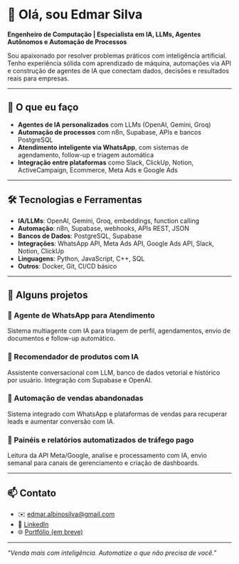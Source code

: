 # 👋 Olá, sou Edmar Silva

**Engenheiro de Computação | Especialista em IA, LLMs, Agentes Autônomos e Automação de Processos**

Sou apaixonado por resolver problemas práticos com inteligência artificial. Tenho experiência sólida com aprendizado de máquina, automações via API e construção de agentes de IA que conectam dados, decisões e resultados reais para empresas.

---

## 🚀 O que eu faço

- **Agentes de IA personalizados** com LLMs (OpenAI, Gemini, Groq)
- **Automação de processos** com n8n, Supabase, APIs e bancos PostgreSQL
- **Atendimento inteligente via WhatsApp**, com sistemas de agendamento, follow-up e triagem automática
- **Integração entre plataformas** como Slack, ClickUp, Notion, ActiveCampaign, Ecommerce, Meta Ads e Google Ads

---

## 🛠️ Tecnologias e Ferramentas

- **IA/LLMs**: OpenAI, Gemini, Groq, embeddings, function calling  
- **Automação**: n8n, Supabase, webhooks, APIs REST, JSON  
- **Bancos de Dados**: PostgreSQL, Supabase  
- **Integrações**: WhatsApp API, Meta Ads API, Google Ads API, Slack, Notion, ClickUp  
- **Linguagens**: Python, JavaScript, C++, SQL  
- **Outros**: Docker, Git, CI/CD básico

---

## 🧠 Alguns projetos

### 🔹 Agente de WhatsApp para Atendimento  
Sistema multiagente com IA para triagem de perfil, agendamentos, envio de documentos e follow-up automático.

### 🔹 Recomendador de produtos com IA  
Assistente conversacional com LLM, banco de dados vetorial e histórico por usuário. Integração com Supabase e OpenAI.

### 🔹 Automação de vendas abandonadas  
Sistema integrado com WhatsApp e plataformas de vendas para recuperar leads e aumentar conversão com IA.

### 🔹 Painéis e relatórios automatizados de tráfego pago  
Leitura da API Meta/Google, analise e processamento com IA, envio semanal para canais de gerenciamento e criação de dashboards.

---

## 📫 Contato

- ✉️ edmar.albinosilva@gmail.com  
- 💼 [LinkedIn](https://www.linkedin.com/in/edmar-silva)  
- 🌐 [Portfólio (em breve)](https://agenciavetor.com.br/edmar-silva)  

---

_“Venda mais com inteligência. Automatize o que não precisa de você.”_

